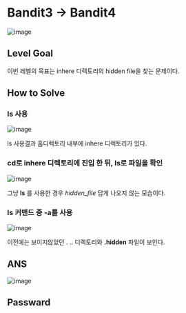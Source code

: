 # Bandit3 -> Bandit4

![image](https://github.com/YbSain/KaliLinux/assets/108385276/0f371fc9-ccf0-47d8-b06c-c6204247ce57)

## Level Goal
이번 레벨의 목표는 inhere 디렉토리의 hidden file을 찾는 문제이다.

## How to Solve

### ls 사용

![image](https://github.com/YbSain/KaliLinux/assets/108385276/1ddd5019-8f6c-486e-8dc7-c1042bd267d7)

ls 사용결과 홈디렉토리 내부에 inhere 디렉토리가 있다.

### cd로 inhere 디렉토리에 진입 한 뒤, ls로 파일을 확인

![image](https://github.com/YbSain/KaliLinux/assets/108385276/699273ba-db13-4536-a436-9f92ee4f464f)

그냥 __ls__ 를 사용한 경우 _hidden_file_ 답게 나오지 않는 모습이다.

### ls 커맨드 중 -a를 사용

![image](https://github.com/YbSain/KaliLinux/assets/108385276/6f2a87bf-7bb1-42e8-a125-218e25d56ec9)

이전에는 보이지않았던 . .. 디렉토리와 __.hidden__ 파일이 보인다.

## ANS

![image](https://github.com/YbSain/KaliLinux/assets/108385276/8ed32479-a996-4f24-8527-46d6d1ee0605)


## Passward
